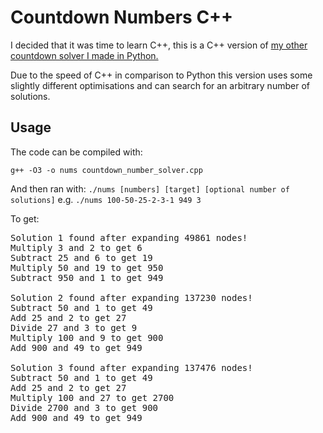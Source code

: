 # Countdown Numbers C++

I decided that it was time to learn C++, this is a C++ version of [my other countdown solver I made in Python.](https://github.com/OwenPendrighElliott/countdown_solver)

Due to the speed of C++ in comparison to Python this version uses some slightly different optimisations and can search for an arbitrary number of solutions.

## Usage

The code can be compiled with:

`g++ -O3 -o nums countdown_number_solver.cpp`

And then ran with:
`./nums [numbers] [target] [optional number of solutions]`
e.g.
`./nums 100-50-25-2-3-1 949 3`

To get:

<pre>
Solution 1 found after expanding 49861 nodes!
Multiply 3 and 2 to get 6
Subtract 25 and 6 to get 19
Multiply 50 and 19 to get 950
Subtract 950 and 1 to get 949

Solution 2 found after expanding 137230 nodes!
Subtract 50 and 1 to get 49
Add 25 and 2 to get 27
Divide 27 and 3 to get 9
Multiply 100 and 9 to get 900
Add 900 and 49 to get 949

Solution 3 found after expanding 137476 nodes!
Subtract 50 and 1 to get 49
Add 25 and 2 to get 27
Multiply 100 and 27 to get 2700
Divide 2700 and 3 to get 900
Add 900 and 49 to get 949
</pre>
